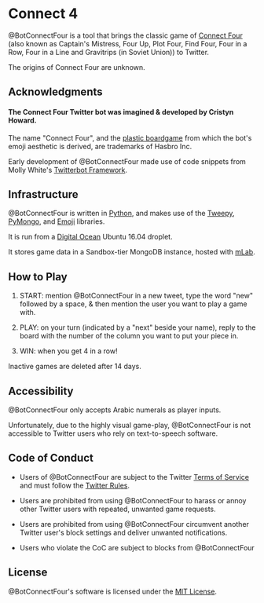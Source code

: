 # Connect 4

@BotConnectFour is a tool that brings the classic game of [Connect Four](https://en.wikipedia.org/wiki/Connect_Four) (also known as Captain's Mistress, Four Up, Plot Four, Find Four, Four in a Row, Four in a Line and Gravitrips (in Soviet Union)) to Twitter.

The origins of Connect Four are unknown.

## Acknowledgments

#### The Connect Four Twitter bot was imagined & developed by Cristyn Howard.

The name "Connect Four", and the [plastic boardgame](https://www.hasb.com/en-us/product/connect-4-game:80FB5BCA-5056-9047-F5F4-5EB5DF88DAF4) from which the bot's emoji aesthetic is derived, are trademarks of Hasbro Inc.

Early development of @BotConnectFour made use of code snippets from Molly White's [Twitterbot Framework](https://github.com/molly/twitterbot_framework).

## Infrastructure

@BotConnectFour is written in [Python](https://www.python.org/about/), and makes use of the [Tweepy](http://www.tweepy.org), [PyMongo](https://pypi.org/project/pymongo/), and [Emoji](https://pypi.org/project/emoji/) libraries.

It is run from a [Digital Ocean](https://www.digitalocean.com) Ubuntu 16.04 droplet.

It stores game data in a Sandbox-tier MongoDB instance, hosted with [mLab](https://mlab.com/welcome/).

## How to Play

1. START: mention @BotConnectFour in a new tweet, type the word "new" followed by a space, & then mention the user you want to play a game with.

2. PLAY: on your turn (indicated by a "next" beside your name), reply to the board with the number of the column you want to put your piece in.

3. WIN: when you get 4 in a row!

Inactive games are deleted after 14 days.

## Accessibility

@BotConnectFour only accepts Arabic numerals as player inputs.

Unfortunately, due to the highly visual game-play, @BotConnectFour is not accessible to Twitter users who rely on text-to-speech software.

## Code of Conduct

* Users of @BotConnectFour are subject to the Twitter [Terms of Service](https://twitter.com/en/tos) and must follow the [Twitter Rules](https://help.twitter.com/en/rules-and-policies/twitter-rules).

* Users are prohibited from using @BotConnectFour to harass or annoy other Twitter users with repeated, unwanted game requests.

* Users are prohibited from using @BotConnectFour circumvent another Twitter user's block settings and deliver unwanted notifications.

* Users who violate the CoC are subject to blocks from @BotConnectFour


## License

@BotConnectFour's software is licensed under the [MIT License](https://github.com/cristynhoward/connectfour/blob/master/LICENSE.txt).

